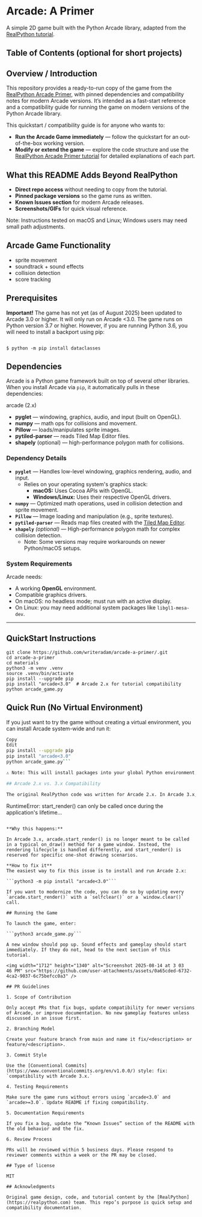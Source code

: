 # Arcade: A Primer 
A simple 2D game built with the Python Arcade library, adapted from the [RealPython tutorial](https://realpython.com/arcade-python-game-framework/).

## Table of Contents (optional for short projects)

## Overview / Introduction

This repository provides a ready-to-run copy of the game from the [RealPython Arcade Primer](https://realpython.com/arcade-python-game-framework/), with pinned dependencies and compatibility notes for modern Arcade versions. It’s intended as a fast-start reference and a compatibility guide for running the game on modern versions of the Python Arcade library.

This quickstart / compatibility guide is for anyone who wants to:
- **Run the Arcade Game immediately** — follow the quickstart for an out-of-the-box working version.
- **Modify or extend the game** — explore the code structure and use the [RealPython Arcade Primer tutorial](https://realpython.com/arcade-python-game-framework/) for detailed explanations of each part. 

## What this README Adds Beyond RealPython

- **Direct repo access** without needing to copy from the tutorial.
- **Pinned package versions** so the game runs as written.
- **Known Issues section** for modern Arcade releases.
- **Screenshots/GIFs** for quick visual reference.

Note: Instructions tested on macOS and Linux; Windows users may need small path adjustments. 

## Arcade Game Functionality 

- sprite movement
- soundtrack + sound effects
- collision detection
- score tracking 

## Prerequisites

**Important!** The game has not yet (as of August 2025) been updated to Arcade 3.0 or higher. It will only run on Arcade <3.0.
The game runs on Python version 3.7 or higher. However, if you are running Python 3.6, you will need to install a backport using pip:

```

$ python -m pip install dataclasses

```

## Dependencies

Arcade is a Python game framework built on top of several other libraries.  
When you install Arcade via `pip`, it automatically pulls in these dependencies:

arcade (2.x)
- **pyglet** — windowing, graphics, audio, and input (built on OpenGL).  
- **numpy** — math ops for collisions and movement.  
- **Pillow** — loads/manipulates sprite images.  
- **pytiled-parser** — reads Tiled Map Editor files.  
- **shapely** (optional) — high-performance polygon math for collisions.  

### Dependency Details

- **`pyglet`** — Handles low-level windowing, graphics rendering, audio, and input.  
  - Relies on your operating system's graphics stack:  
    - **macOS:** Uses Cocoa APIs with OpenGL.  
    - **Windows/Linux:** Uses their respective OpenGL drivers.
- **`numpy`** — Optimized math operations, used in collision detection and sprite movement.
- **`Pillow`** — Image loading and manipulation (e.g., sprite textures).
- **`pytiled-parser`** — Reads map files created with the [Tiled Map Editor](https://www.mapeditor.org/).
- **`shapely`** *(optional)* — High-performance polygon math for complex collision detection.  
  - Note: Some versions may require workarounds on newer Python/macOS setups.

### System Requirements

Arcade needs:
- A working **OpenGL** environment.
- Compatible graphics drivers.
- On macOS: no headless mode; must run with an active display.
- On Linux: you may need additional system packages like `libgl1-mesa-dev`.

---

## QuickStart Instructions


```
git clone https://github.com/writeradam/arcade-a-primer/.git
cd arcade-a-primer
cd materials
python3 -m venv .venv
source .venv/bin/activate
pip install --upgrade pip
pip install "arcade<3.0"  # Arcade 2.x for tutorial compatibility
python arcade_game.py
```

## Quick Run (No Virtual Environment)

If you just want to try the game without creating a virtual environment, you can install Arcade system-wide and run it:

```bash
Copy
Edit
pip install --upgrade pip
pip install "arcade<3.0"
python arcade_game.py```

⚠️ Note: This will install packages into your global Python environment, which may conflict with other projects. Use a virtual environment if you plan to keep developing or modifying the game.

## Arcade 2.x vs. 3.x Compatibility

The original RealPython code was written for Arcade 2.x. In Arcade 3.x, calling arcade.start_render() in a windowed game throws a RuntimeError:

```
RuntimeError: start_render() can only be called once during the application's lifetime...
```

**Why this happens:**

In Arcade 3.x, arcade.start_render() is no longer meant to be called in a typical on_draw() method for a game window. Instead, the rendering lifecycle is handled differently, and start_render() is reserved for specific one-shot drawing scenarios.

**How to fix it**
The easiest way to fix this issue is to install and run Arcade 2.x:

```python3 -m pip install "arcade<3.0"```

If you want to modernize the code, you can do so by updating every `arcade.start_render()` with a `selfclear()` or a `window.clear()` call.

## Running the Game

To launch the game, enter:

```python3 arcade_game.py```

A new window should pop up. Sound effects and gameplay should start immediately. If they do not, head to the next section of this tutorial.

<img width="1712" height="1340" alt="Screenshot 2025-08-14 at 3 03 46 PM" src="https://github.com/user-attachments/assets/0a65cded-6732-4ca2-9037-6c75befcc0a3" />

## PR Guidelines

1. Scope of Contribution

Only accept PRs that fix bugs, update compatibility for newer versions of Arcade, or improve documentation. No new gameplay features unless discussed in an issue first.

2. Branching Model

Create your feature branch from main and name it fix/<description> or feature/<description>. 

3. Commit Style

Use the [Conventional Commits](https://www.conventionalcommits.org/en/v1.0.0/) style: fix: `compatibility with Arcade 3.x.`

4. Testing Requirements

Make sure the game runs without errors using `arcade<3.0` and `arcade>=3.0`. Update README if fixing compatibility.

5. Documentation Requirements

If you fix a bug, update the “Known Issues” section of the README with the old behavior and the fix.

6. Review Process

PRs will be reviewed within 5 business days. Please respond to reviewer comments within a week or the PR may be closed.

## Type of license 

MIT

## Acknowledgments

Original game design, code, and tutorial content by the [RealPython](https://realpython.com) team. This repo’s purpose is quick setup and compatibility documentation.
